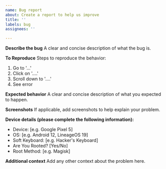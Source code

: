 ```yaml
---
name: Bug report
about: Create a report to help us improve
title: ''
labels: bug
assignees: ''

---
```


**Describe the bug**
A clear and concise description of what the bug is.

**To Reproduce**
Steps to reproduce the behavior:
1. Go to '...'
2. Click on '....'
3. Scroll down to '....'
4. See error

**Expected behavior**
A clear and concise description of what you expected to happen.

**Screenshots**
If applicable, add screenshots to help explain your problem.

**Device details (please complete the following information):**
 - Device: [e.g. Google Pixel 5]
 - OS: [e.g. Android 12, LineageOS 19]
 - Soft Keyboard: [e.g. Hacker's Keyboard]
 - Are You Rooted? [Yes/No]
 - Root Method: [e.g. Magisk] 

**Additional context**
Add any other context about the problem here.
